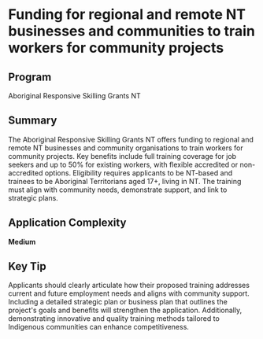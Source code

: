 # Funding for regional and remote NT businesses and communities to train workers for community projects
  
## Program
Aboriginal Responsive Skilling Grants NT

## Summary
The Aboriginal Responsive Skilling Grants NT offers funding to regional and remote NT businesses and community organisations to train workers for community projects. Key benefits include full training coverage for job seekers and up to 50% for existing workers, with flexible accredited or non-accredited options. Eligibility requires applicants to be NT-based and trainees to be Aboriginal Territorians aged 17+, living in NT. The training must align with community needs, demonstrate support, and link to strategic plans.

## Application Complexity
**Medium**

## Key Tip
Applicants should clearly articulate how their proposed training addresses current and future employment needs and aligns with community support. Including a detailed strategic plan or business plan that outlines the project's goals and benefits will strengthen the application. Additionally, demonstrating innovative and quality training methods tailored to Indigenous communities can enhance competitiveness.
